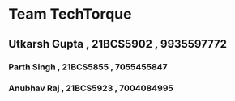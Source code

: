 
<h1>Team TechTorque</h1>

<h2>Utkarsh Gupta , 21BCS5902 , 9935597772</h2>

<h3>Parth Singh , 21BCS5855 , 7055455847 </h3>

<h3>Anubhav Raj , 21BCS5923 , 7004084995 </h3>
